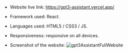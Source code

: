- Website live link: https://gpt3-assistant.vercel.app/

- Framework used: React.

- Languages used: HTML5 / CSS3 / JS.

- Responsiveness: responsive on all devices.

- Screenshot of the website:
 ![gpt3AssistantFullWebsite](https://github.com/mona9855/GPT3-Assistant/assets/89538929/f4e76ce3-c48d-4dc8-843f-357ff4b9b477)
